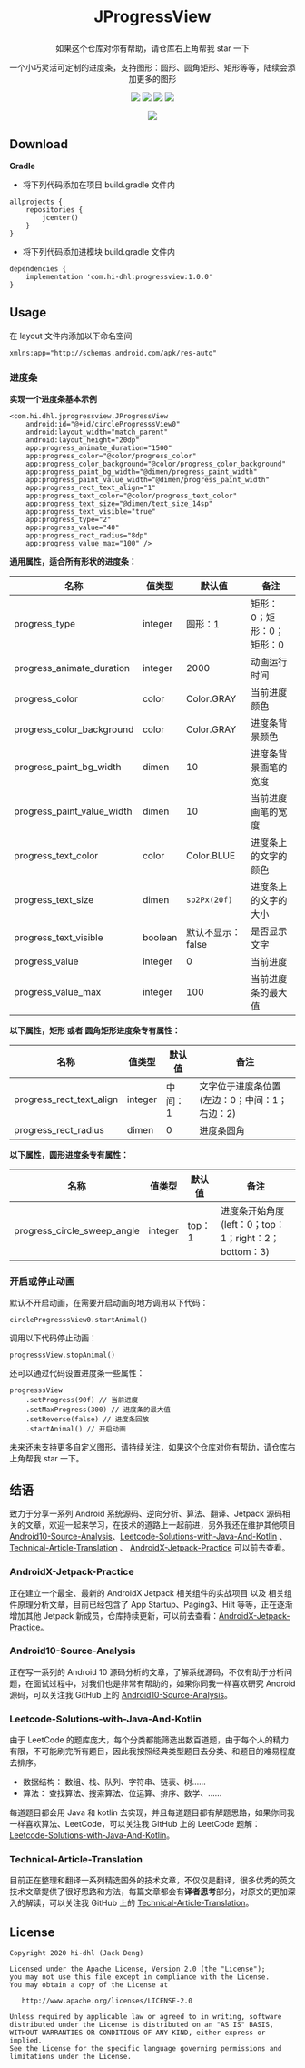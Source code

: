
# <p align="center"> JProgressView </p>

<p align="center"> 如果这个仓库对你有帮助，请仓库右上角帮我 star 一下</p>

<p align="center">
一个小巧灵活可定制的进度条，支持图形：圆形、圆角矩形、矩形等等，陆续会添加更多的图形
</p>

<p align="center">
<a href="https://github.com/hi-dhl"><img src="https://img.shields.io/badge/GitHub-HiDhl-4BC51D.svg?style=flat"></a> <a href="https://opensource.org/licenses/Apache-2.0"><img src="https://img.shields.io/badge/license-Apache2.0-blue.svg?style=flat"></a> <img src="https://img.shields.io/badge/language-kotlin-orange.svg"/> <img src="https://img.shields.io/badge/platform-android-lightgrey.svg"/>
</p>

<p align="center">
<img src="http://cdn.51git.cn/2020-07-13-15946108487308.gif"/> 
</p>


## Download

**Gradle**

* 将下列代码添加在项目 build.gradle 文件内

```
allprojects {
    repositories {
        jcenter()
    }
}
```

* 将下列代码添加进模块 build.gradle 文件内

```
dependencies {
    implementation 'com.hi-dhl:progressview:1.0.0'
}
```

## Usage

在 layout 文件内添加以下命名空间

```
xmlns:app="http://schemas.android.com/apk/res-auto"
```

### 进度条

**实现一个进度条基本示例**

```
<com.hi.dhl.jprogressview.JProgressView
    android:id="@+id/circleProgresssView0"
    android:layout_width="match_parent"
    android:layout_height="20dp"
    app:progress_animate_duration="1500"
    app:progress_color="@color/progress_color"
    app:progress_color_background="@color/progress_color_background"
    app:progress_paint_bg_width="@dimen/progress_paint_width"
    app:progress_paint_value_width="@dimen/progress_paint_width"
    app:progress_rect_text_align="1"
    app:progress_text_color="@color/progress_text_color"
    app:progress_text_size="@dimen/text_size_14sp"
    app:progress_text_visible="true"
    app:progress_type="2"
    app:progress_value="40"
    app:progress_rect_radius="8dp"
    app:progress_value_max="100" />
```

**通用属性，适合所有形状的进度条：**

| 名称 | 值类型 | 默认值 | 备注 |
| --- | --- | --- | --- |
| progress_type | integer  | 圆形：1 | 矩形：0；矩形：0；矩形：0 |
| progress_animate_duration | integer | 2000 | 动画运行时间 |
| progress_color | color | Color.GRAY | 当前进度颜色 |
| progress_color_background | color  | Color.GRAY | 进度条背景颜色 |
| progress_paint_bg_width | dimen | 10 | 进度条背景画笔的宽度 |
| progress_paint_value_width | dimen | 10 | 当前进度画笔的宽度 |
| progress_text_color | color | Color.BLUE | 进度条上的文字的颜色 |
| progress_text_size | dimen | `sp2Px(20f)` | 进度条上的文字的大小 |
| progress_text_visible | boolean | 默认不显示：false | 是否显示文字 |
| progress_value | integer | 0 | 当前进度 |
| progress_value_max | integer | 100 | 当前进度条的最大值 |

**以下属性，矩形 或者 圆角矩形进度条专有属性：**

| 名称 | 值类型 | 默认值 | 备注 |
| --- | --- | --- | --- |
| progress_rect_text_align | integer  | 中间：1 | 文字位于进度条位置(左边：0；中间：1；右边：2) |
| progress_rect_radius | dimen  | 0 | 进度条圆角 |

**以下属性，圆形进度条专有属性：**

| 名称 | 值类型 | 默认值 | 备注 |
| --- | --- | --- | --- |
| progress_circle_sweep_angle | integer  | top：1 | 进度条开始角度(left：0；top：1；right：2；bottom：3) |

### 开启或停止动画

默认不开启动画，在需要开启动画的地方调用以下代码：

```
circleProgresssView0.startAnimal()
```

调用以下代码停止动画：

```
progresssView.stopAnimal()
```

还可以通过代码设置进度条一些属性：

```
progresssView
    .setProgress(90f) // 当前进度
    .setMaxProgress(300) // 进度条的最大值
    .setReverse(false) // 进度条回放
    .startAnimal() // 开启动画
```

未来还未支持更多自定义图形，请持续关注，如果这个仓库对你有帮助，请仓库右上角帮我 star 一下。

## 结语

致力于分享一系列 Android 系统源码、逆向分析、算法、翻译、Jetpack 源码相关的文章，欢迎一起来学习，在技术的道路上一起前进，另外我还在维护其他项目 [Android10-Source-Analysis](https://github.com/hi-dhl/Android10-Source-Analysis)、[Leetcode-Solutions-with-Java-And-Kotlin](https://github.com/hi-dhl/Leetcode-Solutions-with-Java-And-Kotlin) 、[Technical-Article-Translation](https://github.com/hi-dhl/Technical-Article-Translation) 、 [AndroidX-Jetpack-Practice](https://github.com/hi-dhl/AndroidX-Jetpack-Practice) 可以前去查看。

### AndroidX-Jetpack-Practice

正在建立一个最全、最新的 AndroidX Jetpack 相关组件的实战项目 以及 相关组件原理分析文章，目前已经包含了 App Startup、Paging3、Hilt 等等，正在逐渐增加其他 Jetpack 新成员，仓库持续更新，可以前去查看：[AndroidX-Jetpack-Practice](https://github.com/hi-dhl/AndroidX-Jetpack-Practice)。

### Android10-Source-Analysis

正在写一系列的 Android 10 源码分析的文章，了解系统源码，不仅有助于分析问题，在面试过程中，对我们也是非常有帮助的，如果你同我一样喜欢研究 Android 源码，可以关注我 GitHub 上的 [Android10-Source-Analysis](https://github.com/hi-dhl/Android10-Source-Analysis)。

### Leetcode-Solutions-with-Java-And-Kotlin

由于 LeetCode 的题库庞大，每个分类都能筛选出数百道题，由于每个人的精力有限，不可能刷完所有题目，因此我按照经典类型题目去分类、和题目的难易程度去排序。

* 数据结构： 数组、栈、队列、字符串、链表、树……
* 算法： 查找算法、搜索算法、位运算、排序、数学、……

每道题目都会用 Java 和 kotlin 去实现，并且每道题目都有解题思路，如果你同我一样喜欢算法、LeetCode，可以关注我 GitHub 上的 LeetCode 题解：[Leetcode-Solutions-with-Java-And-Kotlin](https://github.com/hi-dhl/Leetcode-Solutions-with-Java-And-Kotlin)。

### Technical-Article-Translation

目前正在整理和翻译一系列精选国外的技术文章，不仅仅是翻译，很多优秀的英文技术文章提供了很好思路和方法，每篇文章都会有**译者思考**部分，对原文的更加深入的解读，可以关注我 GitHub 上的 [Technical-Article-Translation](https://github.com/hi-dhl/Technical-Article-Translation)。

## License

```
Copyright 2020 hi-dhl (Jack Deng)

Licensed under the Apache License, Version 2.0 (the "License");
you may not use this file except in compliance with the License.
You may obtain a copy of the License at

   http://www.apache.org/licenses/LICENSE-2.0

Unless required by applicable law or agreed to in writing, software
distributed under the License is distributed on an "AS IS" BASIS,
WITHOUT WARRANTIES OR CONDITIONS OF ANY KIND, either express or implied.
See the License for the specific language governing permissions and
limitations under the License.
```


